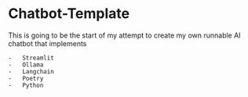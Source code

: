 # Chatbot-Template

This is going to be the start of my attempt to create my own runnable AI chatbot that implements

    -   Streamlit
    -   Ollama
    -   Langchain
    -   Poetry
    -   Python
